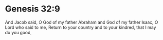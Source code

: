 # Genesis 32:9

And Jacob said, O God of my father Abraham and God of my father Isaac, O Lord who said to me, Return to your country and to your kindred, that I may do you good,
